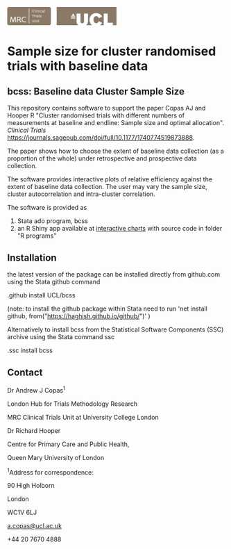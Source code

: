 <a href ="https://www.ctu.mrc.ac.uk/"><img src="MRCCTU_at_UCL_Logo.png" width="50%" /></a>

# Sample size for cluster randomised trials with baseline data
## bcss: Baseline data Cluster Sample Size
This repository contains software to support the paper Copas AJ and Hooper R "Cluster randomised trials with different numbers of measurements at baseline and endline: Sample size and optimal allocation". *Clinical Trials* https://journals.sagepub.com/doi/full/10.1177/1740774519873888. 

The paper shows how to choose the extent of baseline data collection (as a proportion of the whole) under retrospective and prospective data collection.

The software provides interactive plots of relative efficiency against the extent of baseline data collection. The user may vary the sample size, cluster autocorrelation and intra-cluster correlation.

The software is provided as 

1. Stata ado program, bcss   
2. an R Shiny app available at [interactive charts](https://kmcgrath.shinyapps.io/Rprograms) with source code in folder "R programs"  

## Installation

the latest version of the package can be installed directly from github.com  using the Stata github command   

.github  install UCL/bcss

(note: to install the github package within Stata need to run
'net install github, from("https://haghish.github.io/github/")' )

Alternatively to install bcss 
from the Statistical Software Components (SSC) archive using the Stata command ssc

.ssc install bcss


## Contact 

Dr Andrew J Copas<sup>1</sup>

London Hub for Trials Methodology Research

MRC Clinical Trials Unit at University College London

Dr Richard Hooper

Centre for Primary Care and Public Health,

Queen Mary University of London

<sup>1</sup>Address for correspondence:

90 High Holborn

London

WC1V 6LJ

a.copas@ucl.ac.uk

+44 20 7670 4888
